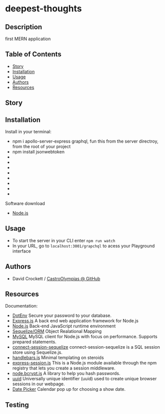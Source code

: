 

# deepest-thoughts

## Description
first MERN application

## Table of Contents
- [Story](#Story)
- [Installation](#Installation)
- [Usage](#Usage)
- [Authors](#Authors)
- [Resources](#Resources)


## Story



## Installation
Install in your terminal:
  <br>
* npm i apollo-server-express graphql, fun this from the server directroy, from the root of your project
  <br>
* npm install jsonwebtoken
  <br>
* 
  <br>
* 
  <br>
* 
  <br>
* 
  <br>
* 
  <br>
* 
  <br>
* 
  <br>
* 
  <br>

Software download
* <a href="https://nodejs.org/en/docs/">Node.js</a>
  <br>

## Usage
* To start the server in your CLI enter `npm run watch`
* In your URL, go to `localhost:3001/grapchql` to acess your Playground interface


## Authors

* David Crockett / <a href="https://github.com/CastroOlympias">CastroOlympias @ GitHub</a>

## Resources
Documentation:
  <br>
* <a href="https://www.npmjs.com/package/dotenv">DotEnv</a> Secure your password to your database.
  <br>
* <a href="https://expressjs.com/">Express.js</a> A back end web application framework for Node.js
  <br>
* <a href="https://nodejs.org/en/docs/">Node.js</a> Back-end JavaScript runtime environment
  <br>
* <a href="http://sequelize.org/">Sequelize/ORM</a> Object Realational Mapping
  <br>
* <a href="https://www.npmjs.com/package/mysql2">MySQL</a> MySQL client for Node.js with focus on performance. Supports prepared statements.
  <br>
* <a href="https://www.npmjs.com/package/connect-session-sequelize">connect-session-sequelize</a> connect-session-sequelize is a SQL session store using Sequelize.js.
  <br>
* <a href="https://handlebarsjs.com/">handlebars.js</a> Minimal templating on steroids
  <br>
* <a href="https://www.npmjs.com/package/express-session">express-session.js</a> This is a Node.js module available through the npm registry that lets you create a session middleware.
* <a href="https://www.npmjs.com/package/bcrypt">node.bcrypt.js</a> A library to help you hash passwords.
* <a href="https://www.npmjs.com/package/uuid">uuid</a> Universally unique identifier (uuid) used to create unique browser sessions in our webpage.<br>
* <a href="https://jqueryui.com/datepicker/">Date Picker</a> Calendar pop up for choosing a show date.

## Testing

